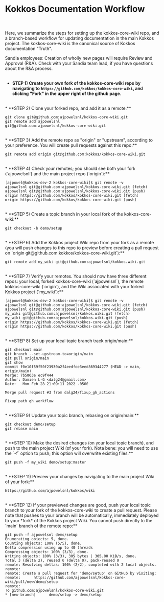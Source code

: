 # Kokkos Documentation Workflow <br/><br/>

Here, we summarize the steps for setting up the kokkos-core-wiki repo, and a
branch-based workflow for updating documentation in the main Kokkos project.  The kokkos-core-wiki is the
canonical source of Kokkos documentation "Truth".<br/>

Sandia employees: Creation of wholly new pages will require Review and Approval (R&A).  Check with your Sandia team lead, if you have questions about the R&A process.<br/><br/>

* **STEP 1) Create your own fork of the kokkos-core-wiki repo by navigating to `https://github.com/kokkos/kokkos-core-wiki`, and clicking "Fork" in the upper right of the github page**.<br/>

<br/>
* **STEP 2) Clone your forked repo, and add it as a remote:**<br/>

```
git clone git@github.com:ajpowelsnl/kokkos-core-wiki.git
git remote add ajpowelsnl
git@github.com:ajpowelsnl/kokkos-core-wiki.git
```

<br/>
* **STEP 3) Add the remote repo as "origin" or "upstream", according to your preference.  You will create pull requests against this repo:**<br/>

```
git remote add origin git@github.com:kokkos/kokkos-core-wiki.git
```

<br/>
* **STEP 4) Check your remotes; you should see both your fork (`ajpowelsnl`) and the main project repo (`origin`):**<br/>

```
[ajpowel@kokkos-dev-2 kokkos-core-wiki]$ git remote -v
ajpowelsnl git@github.com:ajpowelsnl/kokkos-core-wiki.git (fetch)
ajpowelsnl git@github.com:ajpowelsnl/kokkos-core-wiki.git (push)
origin https://github.com/kokkos/kokkos-core-wiki.git (fetch)
origin https://github.com/kokkos/kokkos-core-wiki.git (push)
```

<br/>
* **STEP 5) Create a topic branch in your local fork of the
  kokkos-core-wiki:**<br/>

```
git checkout -b demo/setup
```

<br/>
* **STEP 6) Add the Kokkos project Wiki repo from your fork as a remote (you will push changes to this repo to preview before creating a pull request on `origin git@github.com:kokkos/kokkos-core-wiki.git`):**<br/>

```
git remote add my_wiki git@github.com:ajpowelsnl/kokkos.wiki.git
```

<br/>
* **STEP 7) Verify your remotes.  You should now have three different repos: your local, forked kokkos-core-wiki (`ajpowelsnl`), the remote kokkos-core-wiki (`origin`), and the Wiki associated with your forked Kokkos project (`my_wiki`):**<br/>

```
[ajpowel@kokkos-dev-2 kokkos-core-wiki]$ git remote -v
ajpowelsnl git@github.com:ajpowelsnl/kokkos-core-wiki.git (fetch)
ajpowelsnl git@github.com:ajpowelsnl/kokkos-core-wiki.git (push)
my_wiki git@github.com:ajpowelsnl/kokkos.wiki.git (fetch)
my_wiki git@github.com:ajpowelsnl/kokkos.wiki.git (push)
origin https://github.com/kokkos/kokkos-core-wiki.git (fetch)
origin https://github.com/kokkos/kokkos-core-wiki.git (push)
```

<br/>
* **STEP 8) Set up your local topic branch track origin/main:**<br/>

```
git checkout main
git branch --set-upstream-to=origin/main 
git pull origin/main
git show
commit f0e10f59f50f23930a2f4eedfce3eed869344277 (HEAD -> main, origin/main)
Merge: 7b5063e ec9f444
Author: Damien L-G <dalg24@gmail.com>
Date:   Mon Feb 28 21:09:11 2022 -0500

Merge pull request #3 from dalg24/fixup_gh_actions

Fixup path gh workflow
```

<br/>
* **STEP 9) Update your topic branch, rebasing on origin/main:**<br/>

```
git checkout demo/setup
git rebase main
```

<br/>
* **STEP 10) Make the desired changes (on your local topic branch), and push to the main project Wiki (of your fork).  Nota bene: you will need to use the `-f` option to push; this option will overwrite existing files.**<br/>

```
git push -f my_wiki demo/setup:master
```

<br/>
* **STEP 11) Preview your changes by navigating to the main project Wiki of your fork:**<br/>

```
https://github.com/ajpowelsnl/kokkos/wiki
```

<br/>
* **STEP 12) If your previewed changes are good, push your local topic branch to your fork of the kokkos-core-wiki to create a pull request.  Please note that pushes to your branch will be automatically, immediately deployed to your *fork* of the Kokkos project Wiki.  You cannot push directly to the `main` branch of the remote repo:**<br/>

```
git push -f ajpowelsnl demo/setup 
Enumerating objects: 5, done.
Counting objects: 100% (5/5), done.
Delta compression using up to 40 threads
Compressing objects: 100% (3/3), done.
Writing objects: 100% (3/3), 305 bytes | 305.00 KiB/s, done.
Total 3 (delta 2), reused 0 (delta 0), pack-reused 0
remote: Resolving deltas: 100% (2/2), completed with 2 local objects.
remote: 
remote: Create a pull request for 'demo/setup' on GitHub by visiting:
remote:      https://github.com/ajpowelsnl/kokkos-core-wiki/pull/new/demo/setup
remote: 
To github.com:ajpowelsnl/kokkos-core-wiki.git
* [new branch]      demo/setup -> demo/setup
```

<br/>
